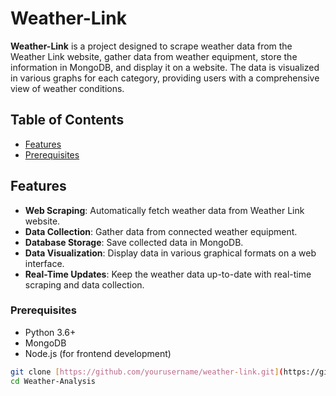 # Weather-Link

**Weather-Link** is a project designed to scrape weather data from the Weather Link website, gather data from weather equipment, store the information in MongoDB, and display it on a website. The data is visualized in various graphs for each category, providing users with a comprehensive view of weather conditions.

## Table of Contents

- [Features](#features)
- [Prerequisites](#Prerequisites)

## Features

- **Web Scraping**: Automatically fetch weather data from Weather Link website.
- **Data Collection**: Gather data from connected weather equipment.
- **Database Storage**: Save collected data in MongoDB.
- **Data Visualization**: Display data in various graphical formats on a web interface.
- **Real-Time Updates**: Keep the weather data up-to-date with real-time scraping and data collection.

### Prerequisites

- Python 3.6+
- MongoDB
- Node.js (for frontend development)

```bash
git clone [https://github.com/yourusername/weather-link.git](https://github.com/Rahaman101/Weather-Analysis)
cd Weather-Analysis
